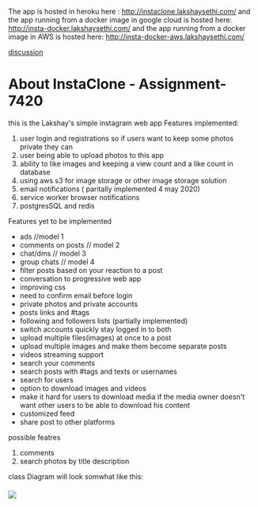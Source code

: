 The app is hosted in heroku  here : http://instaclone.lakshaysethi.com/
and the app running from a docker image in google cloud  is hosted here: http://insta-docker.lakshaysethi.com/
and the app running from a docker image in AWS is hosted here: http://insta-docker-aws.lakshaysethi.com/

[discussion](https://github.com/lakshaysethi/Assignment_1_7420_ls/edit/Assignment-2/Assignment%20documents/discussion.md)

# About InstaClone - Assignment-7420

this is the Lakshay's simple instagram web app 
Features implemented:
1. user login and registrations so if users want to keep some photos private they can
2. user being able to upload photos to this app
3. ability to like images and keeping a view count and a like count in database
4. using aws s3 for image storage or other image storage solution
5. email notifications ( paritally implemented 4 may 2020)
6. service worker browser notifications 
7. postgresSQL and redis

Features yet to be implemented 
- ads //model 1
- comments on posts // model 2
- chat/dms // model 3
- group chats // model 4
- filter posts based on your reaction to a post
- conversation to progressive web app
- improving css
- need to confirm email before login
- private photos and private accounts
- posts links and #tags
- following and followers lists (partially implemented)
- switch accounts quickly stay logged in to both
- upload multiple files(images) at once to a post 
- upload multiple images and make them become separate posts 
- videos streaming support
- search your comments 
- search posts with #tags and texts or usernames 
- search for users
- option to download images and videos 
- make it hard for users to download media if the media owner doesn't want other users to be able to download his content
- customized feed
- share post to other platforms



possible featres
1. comments
2. search photos by title description


class Diagram will look somwhat like this:
#### 
![](https://i.imgur.com/HLYDzQZ.png)

